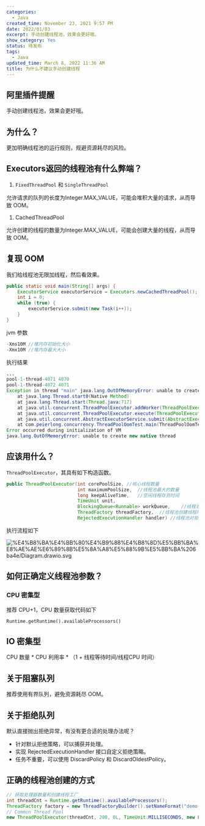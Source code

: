 ```yaml
---
categories:
  - Java
created_time: November 23, 2021 9:57 PM
date: 2022/01/03
excerpt: 手动创建线程池，效果会更好哦。
show_category: Yes
status: 待发布
tags:
  - Java
updated_time: March 8, 2022 11:36 AM
title: 为什么不建议手动创建线程
---
```



## 阿里插件提醒

手动创建线程池，效果会更好哦。

## 为什么？

更加明确线程池的运行规则，规避资源耗尽的风险。

## **Executors**返回的线程池有什么弊端？

1. `FixedThreadPool` 和 `SingleThreadPool`

允许请求的队列的长度为Integer.MAX_VALUE，可能会堆积大量的请求，从而导致 OOM。

1. CachedThreadPool

允许创建的线程的数量为Integer.MAX_VALUE，可能会创建大量的线程，从而导致 OOM。

## 复现 OOM

我们给线程池无限加线程，然后看效果。

```java
public static void main(String[] args) {
    ExecutorService executorService = Executors.newCachedThreadPool();
    int i = 0;
    while (true) {
        executorService.submit(new Task(i++));
    }
}
```

jvm 参数

```java
-Xms10M //堆内存初始化大小
-Xmx10M //堆内存最大大小
```

执行结果

```java
...
pool-1-thread-4071 4070
pool-1-thread-4072 4071
Exception in thread "main" java.lang.OutOfMemoryError: unable to create new native thread
    at java.lang.Thread.start0(Native Method)
    at java.lang.Thread.start(Thread.java:717)
    at java.util.concurrent.ThreadPoolExecutor.addWorker(ThreadPoolExecutor.java:957)
    at java.util.concurrent.ThreadPoolExecutor.execute(ThreadPoolExecutor.java:1378)
    at java.util.concurrent.AbstractExecutorService.submit(AbstractExecutorService.java:112)
    at com.peierlong.concurrency.ThreadPoolOomTest.main(ThreadPoolOomTest.java:18)
Error occurred during initialization of VM
java.lang.OutOfMemoryError: unable to create new native thread
```

## 应该用什么？

`ThreadPoolExecutor`，其具有如下构造函数。

```java
public ThreadPoolExecutor(int corePoolSize,	//核心线程数量
                          int maximumPoolSize,	//线程池最大的数量
                          long keepAliveTime,	//空闲线程存货时间
                          TimeUnit unit,
                          BlockingQueue<Runnable> workQueue,	//线程池所使用的缓冲队列
                          ThreadFactory threadFactory,	//线程池创建线程所使用的工厂
                          RejectedExecutionHandler handler)	//线程池对拒绝的任务的处理策略
```

执行流程如下

![%E4%B8%BA%E4%BB%80%E4%B9%88%E4%B8%8D%E5%BB%BA%E8%AE%AE%E6%89%8B%E5%8A%A8%E5%88%9B%E5%BB%BA%206ba4e/Diagram.drawio.svg](/notion_images/f75f30a8bfada7913b5ecd0054410163.svg)

## 如何正确定义线程池参数？

### CPU 密集型

推荐 CPU+1，CPU 数量获取代码如下

```
Runtime.getRuntime().availableProcessors()
```

## IO 密集型

CPU 数量 * CPU 利用率 * （1 + 线程等待时间/线程CPU 时间）

## 关于阻塞队列

推荐使用有界队列，避免资源耗尽 OOM。

## 关于拒绝队列

默认直接抛出拒绝异常，有没有更合适的处理办法呢？

- 针对默认拒绝策略，可以捕获并处理。
- 实现 RejectedExecutionHandler 接口自定义拒绝策略。
- 任务不重要，可以使用 DiscardPolicy 和 DiscardOldestPolicy。

## 正确的线程池创建的方式

```java
// 获取处理器数量和创建线程工厂
int threadCnt = Runtime.getRuntime().availableProcessors();
ThreadFactory factory = new ThreadFactoryBuilder().setNameFormat("demo-pool-%d").build();
// Common Thread Pool
new ThreadPoolExecutor(threadCnt, 200, 0L, TimeUnit.MILLISECONDS, new LinkedBlockingQueue<Runnable>(1024), factory, new ThreadPoolExecutor.AbortPolicy());
```